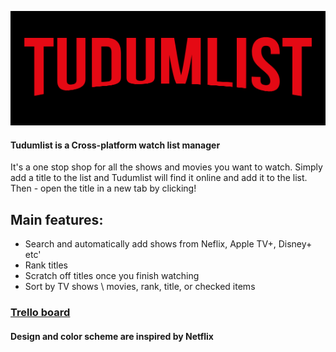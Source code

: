 ![Logo](/public/tudumlist_icon_black.png)
#### Tudumlist is a Cross-platform watch list manager
It's a one stop shop for all the shows and movies you want to watch.
Simply add a title to the list and Tudumlist will find it online and add it to the list.
Then - open the title in a new tab by clicking!

## Main features:
- Search and automatically add shows from  Neflix, Apple TV+, Disney+ etc'
- Rank titles
- Scratch off titles once you finish watching
- Sort by TV shows \ movies, rank, title, or checked items

### [Trello board](https://trello.com/b/medFA55I/tudum-list-netflix-themed-react-to-do-app)

#### Design and color scheme are inspired by Netflix